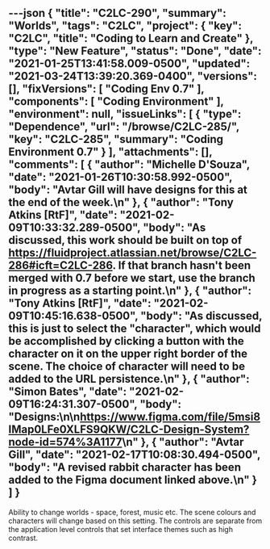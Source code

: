 ---json
{
  "title": "C2LC-290",
  "summary": "Worlds",
  "tags": "C2LC",
  "project": {
    "key": "C2LC",
    "title": "Coding to Learn and Create"
  },
  "type": "New Feature",
  "status": "Done",
  "date": "2021-01-25T13:41:58.009-0500",
  "updated": "2021-03-24T13:39:20.369-0400",
  "versions": [],
  "fixVersions": [
    "Coding Env 0.7"
  ],
  "components": [
    "Coding Environment"
  ],
  "environment": null,
  "issueLinks": [
    {
      "type": "Dependence",
      "url": "/browse/C2LC-285/",
      "key": "C2LC-285",
      "summary": "Coding Environment 0.7"
    }
  ],
  "attachments": [],
  "comments": [
    {
      "author": "Michelle D'Souza",
      "date": "2021-01-26T10:30:58.992-0500",
      "body": "Avtar Gill will have designs for this at the end of the week.\n"
    },
    {
      "author": "Tony Atkins [RtF]",
      "date": "2021-02-09T10:33:32.289-0500",
      "body": "As discussed, this work should be built on top of <https://fluidproject.atlassian.net/browse/C2LC-286#icft=C2LC-286>.  If that branch hasn't been merged with 0.7 before we start, use the branch in progress as a starting point.\n"
    },
    {
      "author": "Tony Atkins [RtF]",
      "date": "2021-02-09T10:45:16.638-0500",
      "body": "As discussed, this is just to select the \"character\", which would be accomplished by clicking a button with the character on it on the upper right border of the scene.  The choice of character will need to be added to the URL persistence.\n"
    },
    {
      "author": "Simon Bates",
      "date": "2021-02-09T16:24:31.307-0500",
      "body": "Designs:\n\n<https://www.figma.com/file/5msi8IMap0LFe0XLFS9QKW/C2LC-Design-System?node-id=574%3A1177>\n"
    },
    {
      "author": "Avtar Gill",
      "date": "2021-02-17T10:08:30.494-0500",
      "body": "A revised rabbit character has been added to the Figma document linked above.\n"
    }
  ]
}
---
Ability to change worlds - space, forest, music etc. The scene colours and characters will change based on this setting. The controls are separate from the application level controls that set interface themes such as high contrast.

        